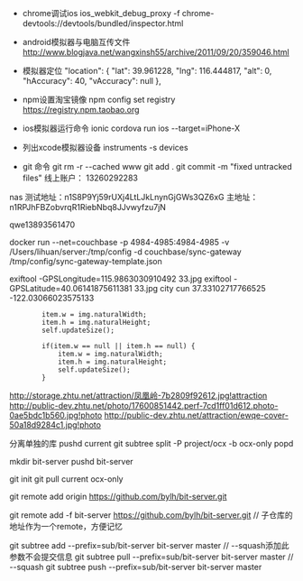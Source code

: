 + chrome调试ios
ios_webkit_debug_proxy -f chrome-devtools://devtools/bundled/inspector.html

+ android模拟器与电脑互传文件
http://www.blogjava.net/wangxinsh55/archive/2011/09/20/359046.html

+ 模拟器定位
"location": { "lat": 39.961228, "lng": 116.444817, "alt": 0, "hAccuracy": 40, "vAccuracy": null },

+ npm设置淘宝镜像
npm config set registry https://registry.npm.taobao.org


+ ios模拟器运行命令
ionic cordova run ios --target=iPhone-X

+ 列出xcode模拟器设备
instruments -s devices


+ git 命令
git rm -r --cached www
 git add .
 git commit -m "fixed untracked files\"
线上账户：
13260292283

nas 测试地址：n1S8P9Yj59rUXj4LtLJkLnynGjGWs3QZ6xG
    主地址： n1RPJhFBZobvrqR1RiebNbq8JJvwyfzu7jN

qwe13893561470


docker run --net=couchbase -p 4984-4985:4984-4985 -v /Users/lihuan/server:/tmp/config -d couchbase/sync-gateway /tmp/config/sync-gateway-template.json


exiftool -GPSLongitude=115.9863030910492 33.jpg
exiftool -GPSLatitude=40.06141875611381 33.jpg
city cun 37.33102717766525   -122.03066023575133


            item.w = img.naturalWidth;
			item.h = img.naturalHeight;
            self.updateSize();

            if(item.w == null || item.h == null) {
                item.w = img.naturalWidth;
                item.h = img.naturalHeight;
                self.updateSize();
			}

http://storage.zhtu.net/attraction/凤凰岭-7b2809f92612.jpg!attraction
http://public-dev.zhtu.net/photo/17600851442.perf-7cd1ff01d612.photo-0ae5bdc1b560.jpg!photo
http://public-dev.zhtu.net/attraction/ewqe-cover-50a18d9284c1.jpg!photo


分离单独的库
pushd current
git subtree split -P project/ocx -b ocx-only
popd

mkdir bit-server
pushd bit-server

git init
git pull current ocx-only

git remote add origin https://github.com/bylh/bit-server.git


git remote add -f bit-server https://github.com/bylh/bit-server.git // 子仓库的地址作为一个remote，方便记忆

git subtree add --prefix=sub/bit-server bit-server master     // --squash添加此参数不会提交信息
git subtree pull --prefix=sub/bit-server bit-server master        // --squash
git subtree push --prefix=sub/bit-server bit-server master
